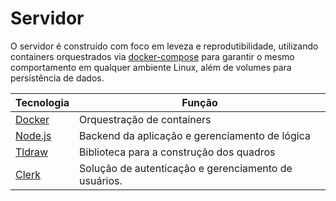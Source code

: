 # Servidor

O servidor é construído com foco em leveza e reprodutibilidade, utilizando containers orquestrados via <a href="https://docs.docker.com/compose/" target="_blank">docker-compose</a> para garantir o mesmo comportamento em qualquer ambiente Linux, além de volumes para persistência de dados.

| Tecnologia                                                         | Função                                               |
|--------------------------------------------------------------------|------------------------------------------------------|
| <a href="https://www.docker.com/" target="_blank">Docker</a>       | Orquestração de containers                           |
| <a href="https://nodejs.org/en/" target="_blank">Node.js</a>       | Backend da aplicação e gerenciamento de lógica       |
| <a href="https://socket.io/docs/v4/" target="_blank">Tldraw</a>    | Biblioteca para a construção dos quadros             |
| <a href="https://clerk.com/" target="_blank">Clerk</a>             | Solução de autenticação e gerenciamento de usuários. |
